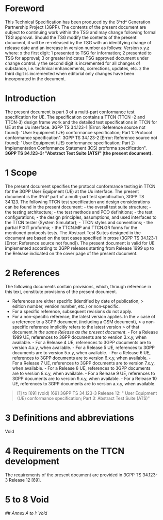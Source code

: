 # Foreword
This Technical Specification has been produced by the 3^rd^ Generation
Partnership Project (3GPP).
The contents of the present document are subject to continuing work within the
TSG and may change following formal TSG approval. Should the TSG modify the
contents of the present document, it will be re-released by the TSG with an
identifying change of release date and an increase in version number as
follows:
Version x.y.z
where:
x the first digit:
1 presented to TSG for information;
2 presented to TSG for approval;
3 or greater indicates TSG approved document under change control.
y the second digit is incremented for all changes of substance, i.e. technical
enhancements, corrections, updates, etc.
z the third digit is incremented when editorial only changes have been
incorporated in the document.
# Introduction
The present document is part 3 of a multi-part conformance test specification
for UE. The specification contains a TTCN (TTCN -2 and TTCN-3) design frame
work and the detailed test specifications in TTCN for UE at the Uu interface.
3GPP TS 34.123-1 [Error: Reference source not found]: \"User Equipment (UE)
conformance specification; Part 1: Protocol conformance specification\".
3GPP TS 34.123-2 [Error: Reference source not found]: \"User Equipment (UE)
conformance specification; Part 2: Implementation Conformance Statement (ICS)
proforma specification\".
**3GPP TS 34.123-3: \"Abstract Test Suite (ATS)\" (the present document).**
# 1 Scope
The present document specifies the protocol conformance testing in TTCN for
the 3GPP User Equipment (UE) at the Uu interface.
The present document is the 3^rd^ part of a multi-part test specification,
3GPP TS 34.123. The following TTCN test specification and design
considerations can be found in the present document:
\- the overall test suite structure;
\- the testing architecture;
\- the test methods and PCO definitions;
\- the test configurations;
\- the design principles, assumptions, and used interfaces to the TTCN tester
(System Simulator);
\- TTCN styles and conventions;
\- the partial PIXIT proforma;
\- the TTCN.MP and TTCN.GR forms for the mentioned protocols tests.
The Abstract Test Suites designed in the document are based on the test cases
specified in prose (3GPP TS 34.123‑1 [Error: Reference source not found]).
The present document is valid for UE implemented according to 3GPP releases
starting from Release 1999 up to the Release indicated on the cover page of
the present document.
# 2 References
The following documents contain provisions, which, through reference in this
text, constitute provisions of the present document.
  * References are either specific (identified by date of publication, > edition number, version number, etc.) or non‑specific.
  * For a specific reference, subsequent revisions do not apply.
  * For a non-specific reference, the latest version applies. In the > case of a reference to a 3GPP document (including a GSM document), > a non-specific reference implicitly refers to the latest version > of that document _in the same Release as the present document_.
\- For a Release 1999 UE, references to 3GPP documents are to version 3.x.y,
when available.
\- For a Release 4 UE, references to 3GPP documents are to version 4.x.y, when
available.
\- For a Release 5 UE, references to 3GPP documents are to version 5.x.y, when
available.
\- For a Release 6 UE, references to 3GPP documents are to version 6.x.y, when
available.
\- For a Release 7 UE, references to 3GPP documents are to version 7.x.y, when
available.
\- For a Release 8 UE, references to 3GPP documents are to version 8.x.y, when
available.
\- For a Release 9 UE, references to 3GPP documents are to version 9.x.y, when
available.
\- For a Release 10 UE, references to 3GPP documents are to version a.x.y,
when available.
> [1] to [69] (void)
[69] 3GPP TS 34.123-3 Release 12: \" User Equipment (UE) conformance
specification; Part 3: Abstract Test Suite (ATS)\"
# 3 Definitions and abbreviations
Void
# 4 Requirements on the TTCN development
The requirements of the present document are provided in 3GPP TS 34.123-3
Release 12 [69].
# 5 to 8 Void
###### ## Annex A to I: Void
#